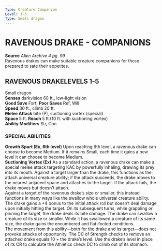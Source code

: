 ```yaml
---
Type: Creature Companion
Level: 1-5
Type: Small dragon  
---
```

# RAVENOUS DRAKE - COMPANIONS

**Source** _Alien Archive 4 pg. 99_  
Ravenous drakes can make suitable creature companions for those prepared to sate their appetites.

## RAVENOUS DRAKELEVELS 1-5

Small dragon  
**Senses** darkvision 60 ft., low-light vision  
**Good Save** Fort; **Poor Saves** Ref, Will  
**Speed** 30 ft., climb 20 ft.  
**Melee Attack** bite (P), suctioning vortex (special)  
**Space** 5 ft. **Reach** 5 ft.(10 ft. with suctioning vortex)  
**Ability Modifiers** Str, Con  

### SPECIAL ABILITIES

**Growth Spurt (Ex, 6th level)** Upon reaching 6th level, a ravenous drake can choose to become Medium. If it remains Small, each time it gains a new level it can choose to become Medium.  
**Suctioning Vortex (Ex)** As a standard action, a ravenous drake can make a special melee attack targeting KAC by powerfully inhaling, drawing its prey into its mouth. Against a target larger than the drake, this functions as the attach universal creature ability; if the attack succeeds, the drake moves to the nearest adjacent space and attaches to the target. If the attack fails, the drake moves but doesn’t attach.  
Against a target of the ravenous drake’s size or smaller, this instead functions in many ways like the swallow whole universal creature ability. The drake gains a +4 bonus to the initial attack roll but doesn’t deal damage upon initially hitting the target. On its subsequent turns, while grappling or pinning the target, the drake deals its bite damage. The drake can swallow a creature of its size or smaller. While it has swallowed a creature of its same size, the drake gains the encumbered and flat-footed conditions.  
The movement from this ability—both for the drake and its target—does not provoke attacks of opportunity. The DC of Strength checks to remove an attached drake equals 10 + the drake’s level. Use the drake’s level in place of its CR to calculate the Athletics check DC to climb out of its stomach.
